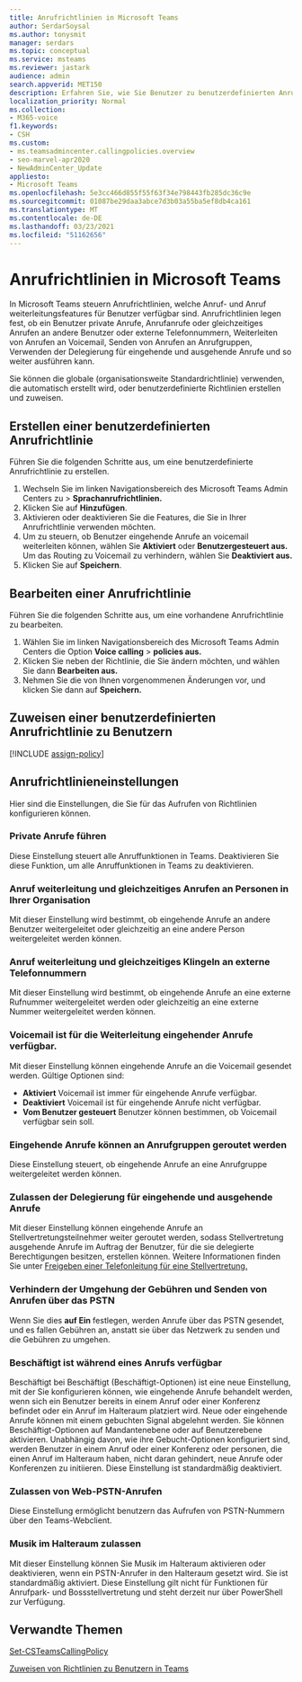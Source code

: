 ```yaml
---
title: Anrufrichtlinien in Microsoft Teams
author: SerdarSoysal
ms.author: tonysmit
manager: serdars
ms.topic: conceptual
ms.service: msteams
ms.reviewer: jastark
audience: admin
search.appverid: MET150
description: Erfahren Sie, wie Sie Benutzer zu benutzerdefinierten Anrufrichtlinien in Microsoft Teams sowie zu verschiedenen Anrufrichtlinieneinstellungen erstellen, ändern und hinzufügen.
localization_priority: Normal
ms.collection:
- M365-voice
f1.keywords:
- CSH
ms.custom:
- ms.teamsadmincenter.callingpolicies.overview
- seo-marvel-apr2020
- NewAdminCenter_Update
appliesto:
- Microsoft Teams
ms.openlocfilehash: 5e3cc466d855f55f63f34e798443fb285dc36c9e
ms.sourcegitcommit: 01087be29daa3abce7d3b03a55ba5ef8db4ca161
ms.translationtype: MT
ms.contentlocale: de-DE
ms.lasthandoff: 03/23/2021
ms.locfileid: "51162656"
---
```

<a name="calling-policies-in-microsoft-teams"></a>Anrufrichtlinien in Microsoft Teams
===================================

In Microsoft Teams steuern Anrufrichtlinien, welche Anruf- und Anruf weiterleitungsfeatures für Benutzer verfügbar sind. Anrufrichtlinien legen fest, ob ein Benutzer private Anrufe, Anrufanrufe oder gleichzeitiges Anrufen an andere Benutzer oder externe Telefonnummern, Weiterleiten von Anrufen an Voicemail, Senden von Anrufen an Anrufgruppen, Verwenden der Delegierung für eingehende und ausgehende Anrufe und so weiter ausführen kann.

Sie können die globale (organisationsweite Standardrichtlinie) verwenden, die automatisch erstellt wird, oder benutzerdefinierte Richtlinien erstellen und zuweisen.

## <a name="create-a-custom-calling-policy"></a>Erstellen einer benutzerdefinierten Anrufrichtlinie

Führen Sie die folgenden Schritte aus, um eine benutzerdefinierte Anrufrichtlinie zu erstellen.

1. Wechseln Sie im linken Navigationsbereich des Microsoft Teams Admin Centers zu  >  **Sprachanrufrichtlinien.**
2. Klicken Sie auf **Hinzufügen**.
3. Aktivieren oder deaktivieren Sie die Features, die Sie in Ihrer Anrufrichtlinie verwenden möchten.
4. Um zu steuern, ob Benutzer eingehende Anrufe an voicemail weiterleiten können, wählen Sie **Aktiviert** oder **Benutzergesteuert aus.** Um das Routing zu Voicemail zu verhindern, wählen Sie **Deaktiviert aus.**
5. Klicken Sie auf **Speichern**.

## <a name="edit-a-calling-policy"></a>Bearbeiten einer Anrufrichtlinie

Führen Sie die folgenden Schritte aus, um eine vorhandene Anrufrichtlinie zu bearbeiten.

1. Wählen Sie im linken Navigationsbereich des Microsoft Teams Admin Centers die Option **Voice calling**  >  **policies aus.**
2. Klicken Sie neben der Richtlinie, die Sie ändern möchten, und wählen Sie dann **Bearbeiten aus.**
3. Nehmen Sie die von Ihnen vorgenommenen Änderungen vor, und klicken Sie dann auf **Speichern.**

## <a name="assign-a-custom-calling-policy-to-users"></a>Zuweisen einer benutzerdefinierten Anrufrichtlinie zu Benutzern

[!INCLUDE [assign-policy](includes/assign-policy.md)]

## <a name="calling-policy-settings"></a>Anrufrichtlinieneinstellungen

Hier sind die Einstellungen, die Sie für das Aufrufen von Richtlinien konfigurieren können.

### <a name="make-private-calls"></a>Private Anrufe führen

Diese Einstellung steuert alle Anruffunktionen in Teams. Deaktivieren Sie diese Funktion, um alle Anruffunktionen in Teams zu deaktivieren.

### <a name="call-forwarding-and-simultaneous-ringing-to-people-in-your-organization"></a>Anruf weiterleitung und gleichzeitiges Anrufen an Personen in Ihrer Organisation

Mit dieser Einstellung wird bestimmt, ob eingehende Anrufe an andere Benutzer weitergeleitet oder gleichzeitig an eine andere Person weitergeleitet werden können. 

### <a name="call-forwarding-and-simultaneous-ringing-to-external-phone-numbers"></a>Anruf weiterleitung und gleichzeitiges Klingeln an externe Telefonnummern

Mit dieser Einstellung wird bestimmt, ob eingehende Anrufe an eine externe Rufnummer weitergeleitet werden oder gleichzeitig an eine externe Nummer weitergeleitet werden können.

### <a name="voicemail-is-available-for-routing-inbound-calls"></a>Voicemail ist für die Weiterleitung eingehender Anrufe verfügbar.

Mit dieser Einstellung können eingehende Anrufe an die Voicemail gesendet werden. Gültige Optionen sind:

- **Aktiviert** Voicemail ist immer für eingehende Anrufe verfügbar.
- **Deaktiviert**  Voicemail ist für eingehende Anrufe nicht verfügbar.
- **Vom Benutzer gesteuert** Benutzer können bestimmen, ob Voicemail verfügbar sein soll.

### <a name="inbound-calls-can-be-routed-to-call-groups"></a>Eingehende Anrufe können an Anrufgruppen geroutet werden 

Diese Einstellung steuert, ob eingehende Anrufe an eine Anrufgruppe weitergeleitet werden können.

### <a name="allow-delegation-for-inbound-and-outbound-calls"></a>Zulassen der Delegierung für eingehende und ausgehende Anrufe

Mit dieser Einstellung können eingehende Anrufe an Stellvertretungsteilnehmer weiter geroutet werden, sodass Stellvertretung ausgehende Anrufe im Auftrag der Benutzer, für die sie delegierte Berechtigungen besitzen, erstellen können. Weitere Informationen finden Sie unter [Freigeben einer Telefonleitung für eine Stellvertretung.](https://support.office.com/article/share-a-phone-line-with-a-delegate-16307929-a51f-43fc-8323-3b1bf115e5a8)

### <a name="prevent-toll-bypass-and-send-calls-through-the-pstn"></a>Verhindern der Umgehung der Gebühren und Senden von Anrufen über das PSTN 

Wenn Sie dies **auf Ein** festlegen, werden Anrufe über das PSTN gesendet, und es fallen Gebühren an, anstatt sie über das Netzwerk zu senden und die Gebühren zu umgehen.

### <a name="busy-on-busy-is-available-while-in-a-call"></a>Beschäftigt ist während eines Anrufs verfügbar

Beschäftigt bei Beschäftigt (Beschäftigt-Optionen) ist eine neue Einstellung, mit der Sie konfigurieren können, wie eingehende Anrufe behandelt werden, wenn sich ein Benutzer bereits in einem Anruf oder einer Konferenz befindet oder ein Anruf im Halteraum platziert wird. Neue oder eingehende Anrufe können mit einem gebuchten Signal abgelehnt werden. Sie können Beschäftigt-Optionen auf Mandantenebene oder auf Benutzerebene aktivieren. Unabhängig davon, wie ihre Gebucht-Optionen konfiguriert sind, werden Benutzer in einem Anruf oder einer Konferenz oder personen, die einen Anruf im Halteraum haben, nicht daran gehindert, neue Anrufe oder Konferenzen zu initiieren. Diese Einstellung ist standardmäßig deaktiviert.

### <a name="allow-web-pstn-calling"></a>Zulassen von Web-PSTN-Anrufen

Diese Einstellung ermöglicht benutzern das Aufrufen von PSTN-Nummern über den Teams-Webclient.

### <a name="allow-music-on-hold"></a>Musik im Halteraum zulassen

Mit dieser Einstellung können Sie Musik im Halteraum aktivieren oder deaktivieren, wenn ein PSTN-Anrufer in den Halteraum gesetzt wird. Sie ist standardmäßig aktiviert. Diese Einstellung gilt nicht für Funktionen für Anrufpark- und Bossstellvertretung und steht derzeit nur über PowerShell zur Verfügung.

## <a name="related-topics"></a>Verwandte Themen

[Set-CSTeamsCallingPolicy](/powershell/module/skype/set-csteamscallingpolicy?view=skype-ps)

[Zuweisen von Richtlinien zu Benutzern in Teams](assign-policies.md)